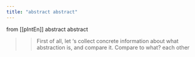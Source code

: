 ```yaml
---
title: "abstract abstract"
---
```


from [[pIntEn]]
abstract abstract
> >First of all, let ‘s collect concrete information about what abstraction is, and compare it.
> Compare to what?
each other
